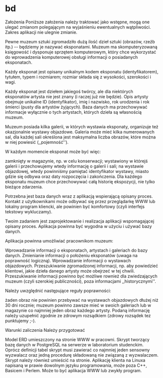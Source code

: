 # bd


Założenia
Poniższe założenia należy traktować jako wstępne, mogą one ulegać zmianom polegającym na wyjaśnieniu ewentualnych wątpliwości. Zakres aplikacji nie ulegnie zmianie.

Pewne muzeum sztuki zgromadziło dużą ilość dzieł sztuki (obrazów, rzeźb itp.) -- będziemy je nazywać eksponatami. Muzeum ma skomputeryzowaną księgowość i dysponuje sprzętem komputerowym, który chce wykorzystać do wprowadzenia komputerowej obsługi informacji o posiadanych eksponatach.

Każdy eksponat jest opisany unikalnym kodem eksponatu (identyfikatorem), tytułem, typem i rozmiarem; rozmiar składa się z wysokości, szerokości i wagi.

Każdy eksponat jest dziełem jakiegoś twórcy, ale dla niektórych eksponatów artysta nie jest znany (i raczej już nie będzie). Opis artysty obejmuje unikalne ID (identyfikator), imię i nazwisko, rok urodzenia i rok śmierci (pusty dla artystów żyjących). Baza danych ma przechowywać informacje wyłącznie o tych artystach, których dzieła są własnością muzeum.

Muzeum posiada kilka galerii, w których wystawia eksponaty, organizuje też okazjonalnie wystawy objazdowe. Galeria może mieć kilka numerowanych sal, dla każdej sali określona jest maksymalna liczba obrazów, które można w niej powiesić (,,pojemność'').

W każdym momencie eksponat może być więc:

zamknięty w magazynie, np. w celu konserwacji;
wystawiony w którejś galerii i przechowujemy wtedy informację o galerii i sali;
na wystawie objazdowej, wtedy powinniśmy pamiętać identyfikator wystawy, miasto gdzie się odbywa oraz daty rozpoczęcia i zakończenia.
Dla każdego eksponatu muzeum chce przechowywać całą historię ekspozycji, nie tylko bieżące zdarzenia.

Potrzebna jest baza danych wraz z aplikacją wspierającą opisany proces. Kontakt z użytkownikami może odbywać się przez przeglądarkę WWW lub lokalny program kliencki, ale powinien być komfortowy (czyli interfejs tekstowy wykluczamy).

Twoim zadaniem jest zaprojektowanie i realizacja aplikacji wspomagającej opisany proces. Aplikacja powinna być wygodna w użyciu i używać bazy danych.

Aplikacja powinna umożliwiać pracownikom muzeum:

Wprowadzanie informacji o eksponatach, artystach i galeriach do bazy danych.
Zmienianie informacji o położeniu eksponatów (uwaga na poprawność logiczną).
Wprowadzanie informacji o wystawach objazdowych.
Przeszukiwanie zgromadzonej informacji, np. aby powiedzieć klientowi, jakie dzieła danego artysty może obejrzeć w tej chwili.
Przeszukiwanie informacji powinno być możliwe rownież dla zwiedzających muzeum (czyli szerokiej publiczności), poza informacjami ,,historycznymi''.

Należy uwzględnić następujące reguły poprawności:

żaden obraz nie powinien przebywać na wystawach objazdowych dłużej niż 30 dni rocznie;
muzeum powinno zawsze mieć w swoich galeriach lub w magazynie co najmniej jeden obraz każdego artysty.
Podaną informację należy uzupełnić zgodnie ze zdrowym rozsądkiem (zdrowy rozsądek tez punktujemy ;-).

Warunki zaliczenia
Należy przygotować

Model ERD umieszczony na stronie WWW w pracowni.
Skrypt tworzący bazę danych w PostgreSQL na serwerze w laboratorium studenckim. Oprócz definicji tabel skrypt musi zawierać co najmniej jeden sensowny wyzwalacz oraz jedną procedurę składowaną nie związaną z wyzwalaczem. Skrypt należy również umieścić na stronie.
Aplikację klienta na Linuxa napisaną w prawie dowolnym języku programowania, może poza C++, Basicem i Perlem. Może to być aplikacja WWW lub zwykły program.
